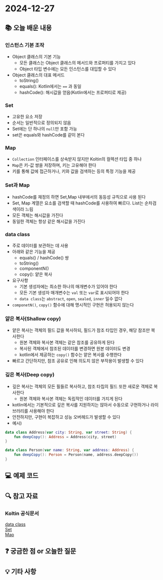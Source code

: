 # 2024-12-27

## 📚 오늘 배운 내용
### 인스턴스 기본 조작
- Object 클래스의 기본 기능
  - 모든 클래스는 Object 클래스의 메서드와 프로퍼티를 가지고 있다
  - Object 타입 변수에는 모든 인스턴스를 대입할 수 있다
- Object 클래스의 대표 메서드
  - toString()
  - equals(): Kotlin에서는 `==` 과 동일
  - hashCode(): 해시값을 얻음(Kotlin에서는 프로퍼티로 제공)

### Set
- 고유한 요소 저장
- 순서는 일반적으로 정의되지 않음
- Set에는 단 하나의 `null`만 포함 가능
- set은 equals와 hashCode를 같이 본다

### Map
- `Collection` 인터페이스를 상속받지 않지만 Koltin의 컬렉션 타입 중 하나
- `Map`은 키-값 쌍을 저장하며, 키는 고유해야 한다
- 키를 통해 값에 접근하거나, 키와 값을 검색하는 등의 특정 기능을 제공

### Set과 Map
- hashCode를 재정의 하면 Set,Map 내부에서의 동등성 규칙으로 사용 된다
- Set, Map 계열은 요소를 검색할 때 hashCode를 사용하여 빠르다. List는 순차검색이라 느림
- 모든 객체는 해시값을 가진다
- 동일한 객체는 항상 같은 해시값을 가진다

### data class
- 주로 데이터를 보관하는 데 사용
- 아래와 같은 기능을 제공
  - equals() / hashCode() 쌍
  - toString()
  - componentN()
  - copy(): 얕은 복사
- 요구사항
  - 기본 생성자에는 최소한 하나의 매개변수가 있어야 한다
  - 모든 기본 생성자 매개변수는 `val` 또는 `var`로 표시되어야 한다 
  - `data class`는 `abstract`, `open`, `sealed`, `inner` 일수 없다
- `componetN()`, `copy()` 함수에 대해 명시적인 구현은 허용되지 않는다

### 얕은 복사(Shallow copy)
- 얕은 복사는 객체의 필드 값을 복사하되, 필드가 참조 타입인 경우, 해당 참조만 복사한다
  - 원본 객체와 복사본 객체는 같은 참조를 공유하게 된다
  - 복사된 객체에서 참조된 데이터를 변경하면 원본 데이터도 변경
  - kotlin에서 제공하는 `copy()` 함수는 얕은 복사를 수행한다
- 빠르고 간단하지만, 참조 공유로 인해 의도치 않은 부작용이 발생할 수 있다

### 깊은 복사(Deep copy)
- 깊은 복사는 객체의 모든 필들르 복사하고, 참조 타칩의 필드 또한 새로운 객체로 복사한다
  - 원본 객체와 복사본 객체는 독립적인 데이터를 가지게 된다
- kotlin에서는 기본적으로 깊은 복사를 지원하지는 않아서 수동으로 구현하거나 라이브러리를 사용해야 한다
- 안전하지만, 구현이 복잡하고 성능 오버헤드가 발생할 수 있다
- 예시)
```kotlin
data class Address(var city: String, var street: String) {
    fun deepCopy(): Address = Address(city, street)
}

data class Person(var name: String, var address: Address) {
    fun deepCopy(): Person = Person(name, address.deepCopy())
}
```

## 💻 예제 코드

## 🔍 참고 자료
### Koltin 공식문서
[data class](https://kotlinlang.org/docs/data-classes.html)  
[Set](https://kotlinlang.org/docs/collections-overview.html#set)  
[Map](https://kotlinlang.org/docs/collections-overview.html#map)  
## ❓ 궁금한 점 or 오늘한 질문
## 💡 기타 사항